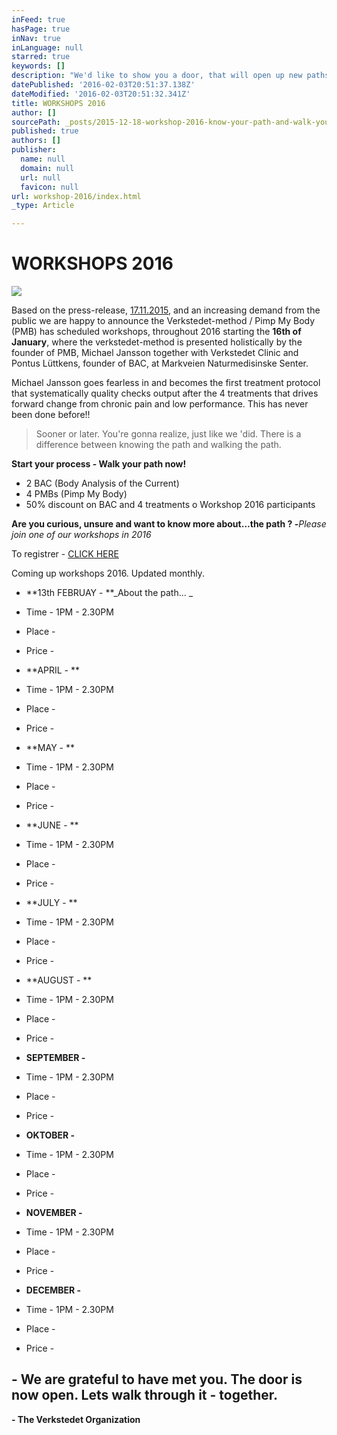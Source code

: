 ```yaml
---
inFeed: true
hasPage: true
inNav: true
inLanguage: null
starred: true
keywords: []
description: "We'd like to show you a door, that will open up new paths and knowledge to help you take control of pain and excel your performance."
datePublished: '2016-02-03T20:51:37.138Z'
dateModified: '2016-02-03T20:51:32.341Z'
title: WORKSHOPS 2016
author: []
sourcePath: _posts/2015-12-18-workshop-2016-know-your-path-and-walk-your-path.md
published: true
authors: []
publisher:
  name: null
  domain: null
  url: null
  favicon: null
url: workshop-2016/index.html
_type: Article

---
```

# WORKSHOPS 2016
![](https://the-grid-user-content.s3-us-west-2.amazonaws.com/36b14a76-4bfd-405d-9a04-fe41fe6a0a60.jpg)

Based on the press-release, [17.11.2015][0], and an increasing demand from the public we are happy to announce the Verkstedet-method / Pimp My Body (PMB) has scheduled workshops, throughout 2016 starting the **16th of January**, where the verkstedet-method is presented holistically by the founder of PMB, Michael Jansson together with Verkstedet Clinic and Pontus Lüttkens, founder of BAC, at Markveien Naturmedisinske Senter.

Michael Jansson goes fearless in and becomes the first treatment protocol that systematically quality checks output after the 4 treatments that drives forward change from chronic pain and low performance. This has never been done before!!

> Sooner or later. You're gonna realize, just like we 'did. There is a difference between knowing the path and walking the path.

**Start your process - Walk your path now!**

* 2 BAC (Body Analysis of the Current)
* 4 PMBs (Pimp My Body)
* 50% discount on BAC and 4 treatments o Workshop 2016 participants

**Are you curious, unsure and want to know more about...the path ? _-_**_Please join one of our workshops in 2016_

To registrer  -  [CLICK HERE][1]

Coming up workshops 2016\. Updated monthly.

* **13th FEBRUAY  - **_About the path... _
* Time - 1PM - 2.30PM
* Place -
* Price - 

* **APRIL  - **
* Time - 1PM - 2.30PM
* Place - 
* Price - 

* **MAY  - **
* Time - 1PM - 2.30PM
* Place - 
* Price - 

* **JUNE  - **
* Time - 1PM - 2.30PM
* Place - 
* Price - 

* **JULY  - **
* Time - 1PM - 2.30PM
* Place - 
* Price - 

* **AUGUST  - **
* Time - 1PM - 2.30PM
* Place - 
* Price - 

* **SEPTEMBER  -**
* Time - 1PM - 2.30PM
* Place - 
* Price - 

* **OKTOBER  -**
* Time - 1PM - 2.30PM
* Place - 
* Price - 

* **NOVEMBER  -**
* Time - 1PM - 2.30PM
* Place - 
* Price - 

* **DECEMBER  -**
* Time - 1PM - 2.30PM
* Place - 
* Price - 

## - We are grateful to have met you. The door is now open. Lets walk through it - together.

****- The Verkstedet Organization****

[0]: http://www.verkstedet.org/pressrelease-17112015/
[1]: https://podio.com/webforms/14208298/953185